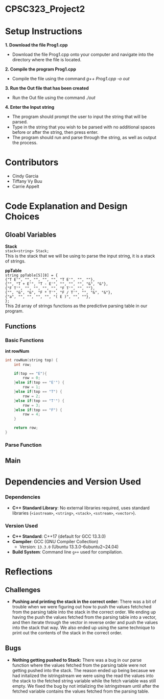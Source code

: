 # CPSC323_Project2


# Setup Instructions

**1. Download the file Prog1.cpp**
   - Download the file Prog1.cpp onto your computer and navigate into the directory where the file is located.
   
**2. Compile the program Prog1.cpp**
   - Compile the file using the command *g++ Prog1.cpp -o out*
     
**3. Run the Out file that has been created**
   - Run the Out file using the command *./out*

**4. Enter the Input string**
   - The program should prompt the user to input the string that will be parsed.
   - Type in the string that you wish to be parsed with no additional spaces before or after the string, then press enter.
   - The program should run and parse through the string, as well as output the process.


# Contributors
* Cindy Garcia
* Tiffany Vy Buu
* Carrie Appelt

# Code Explanation and Design Choices

## Gloabl Variables
**Stack**   
```stack<string> Stack;```  
This is the stack that we will be using to parse the input string, it is a stack of strings.

**ppTable**  
```string ppTable[5][8] = {```  
```{"T E'", "", "", "", "", "T E'", "", ""},```  
```{"", "T + E'", "T - E'", "", "", "", "&", "&"},```  
```{"F T'", "", "", "", "", "F T'", "", ""},```  
```{"", "&", "&", "F * T'", "F / T'", "", "&", "&"},```  
```{"a", "", "", "", "", "( E )", "", ""},```  
```};```  
This 2d array of strings functions as the predictive parsing table in our program.

## Functions
### Basic Functions
**int rowNum**  
```cpp
int rowNum(string top) {
    int row;

    if(top == "E"){
        row = 0;
    }else if(top == "E'") {
        row = 1;
    }else if(top == "T") {
        row = 2;
    }else if(top == "T'") {
        row = 3;
    }else if(top == "F") {
        row = 4;
    }

    return row;
}
```

### Parse Function

## Main

# Dependencies and Version Used

### Dependencies

- **C++ Standard Library**: No external libraries required, uses standard libraries (`<iostream>`, `<string>`, `<stack>`, `<sstream>`, `<vector>`).

### Version Used

- **C++ Standard**: C++17 (default for GCC 13.3.0)
- **Compiler**: GCC (GNU Compiler Collection)
    - Version: `13.3.0` (Ubuntu 13.3.0-6ubuntu2~24.04)
- **Build System**: Command line `g++` used for compilation.

# Reflections

## Challenges
- **Pushing and printing the stack in the correct order:** There was a bit of trouble when we were figuring out how to push the values fetchched from the parsing table into the stack in the correct order. We ending up having the push the values fetched from the parsing table into a vector, and then iterate through the vector in reverse order and push the values into the stack that way. We also ended up using the same technique to print out the contents of the stack in the correct order.

## Bugs
- **Nothing getting pushed to Stack:** There was a bug in our parse function where the values fetched from the parsing table were not getting pushed into the stack. The reason ended up being becasue we had initalized the istringstream we were using the read the values into the stack to the fetched string variable while the fetch variable was still empty. We fixed the bug by not intializing the istringstream until after the fetched variable contains the values fetched from the parsing table.
